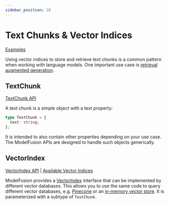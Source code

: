 ```yaml
---
sidebar_position: 20
---
```


# Text Chunks & Vector Indices

[Examples](https://github.com/lgrammel/modelfusion/tree/main/examples/basic/src/text-chunk/)

Using vector indices to store and retrieve text chunks is a common pattern when working with language models.
One important use case is [retrieval augmented generation](/tutorial/recipes/retrieval-augmented-generation).

## TextChunk

[TextChunk API](/api/modules#textchunk)

A text chunk is a simple object with a text property:

```ts
type TextChunk = {
  text: string;
};
```

It is intended to also contain other properties depending on your use case.
The ModelFusion APIs are designed to handle such objects generically.

## VectorIndex

[VectorIndex API](/api/interfaces/VectorIndex) | [Available Vector Indices](/integration/vector-index/)

ModelFusion provides a [VectorIndex](/api/interfaces/VectorIndex) interface that can be implemented by different vector databases. This allows you to use the same code to query different vector databases, e.g. [Pinecone](/integration/vector-index/pinecone) or an [in-memory vector store](/integration/vector-index/memory). It is parameterized with a subtype of `TextChunk`.
